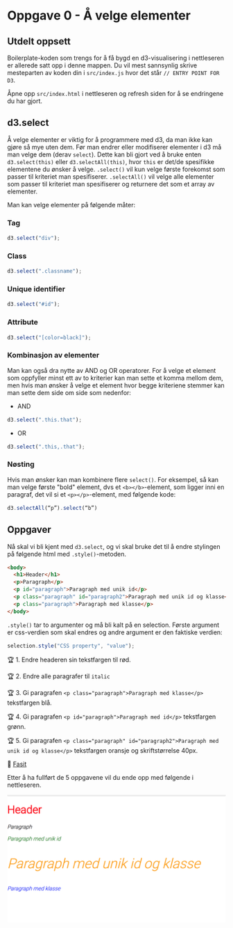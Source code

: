 # Oppgave 0 - Å velge elementer

## Utdelt oppsett

Boilerplate-koden som trengs for å få bygd en d3-visualisering i nettleseren er allerede satt opp i denne mappen. Du vil mest sannsynlig skrive mesteparten av koden din i `src/index.js` hvor det står `// ENTRY POINT FOR D3`.

Åpne opp `src/index.html` i nettleseren og refresh siden for å se endringene du har gjort.

## d3.select

Å velge elementer er viktig for å programmere med d3, da man ikke kan gjøre så mye uten dem. Før man endrer eller modifiserer elementer i d3 må man velge dem (derav `select`). Dette kan bli gjort ved å bruke enten `d3.select(this)` eller `d3.selectAll(this)`, hvor `this` er det/de spesifikke elementene du ønsker å velge. `.select()` vil kun velge første forekomst som passer til kriteriet man spesifiserer. `.selectAll()` vil velge alle elementer som passer til kriteriet man spesifiserer og returnere det som et array av elementer.

Man kan velge elementer på følgende måter:

### Tag

```javascript
d3.select("div");
```

### Class

```javascript
d3.select(".classname");
```

### Unique identifier

```javascript
d3.select("#id");
```

### Attribute

```javascript
d3.select("[color=black]");
```

### Kombinasjon av elementer

Man kan også dra nytte av AND og OR operatorer. For å velge et element som oppfyller minst ett av to kriterier kan man sette et komma mellom dem, men hvis man ønsker å velge et element hvor begge kriteriene stemmer kan man sette dem side om side som nedenfor:

- AND

```javascript
d3.select(".this.that");
```

- OR

```javascript
d3.select(".this,.that");
```

### Nøsting

Hvis man ønsker kan man kombinere flere `select()`. For eksempel, så kan man velge første "bold" element, dvs et `<b></b>`-element, som ligger inni en paragraf, det vil si et `<p></p>`-element, med følgende kode:

```javascript
d3.selectAll(“p”).select(“b”)
```

## Oppgaver

Nå skal vi bli kjent med `d3.select`, og vi skal bruke det til å endre stylingen på følgende html med `.style()`-metoden.

```html
<body>
  <h1>Header</h1>
  <p>Paragraph</p>
  <p id="paragraph">Paragraph med unik id</p>
  <p class="paragraph" id="paragraph2">Paragraph med unik id og klasse</p>
  <p class="paragraph">Paragraph med klasse</p>
</body>
```

`.style()` tar to argumenter og må bli kalt på en selection. Første argument er css-verdien som skal endres og andre argument er den faktiske verdien:

```javascript
selection.style("CSS property", "value");
```

:trophy: 1. Endre headeren sin tekstfargen til rød.

:trophy: 2. Endre alle paragrafer til `italic`

:trophy: 3. Gi paragrafen `<p class="paragraph">Paragraph med klasse</p>` tekstfargen blå.

:trophy: 4. Gi paragrafen `<p id="paragraph">Paragraph med id</p>` tekstfargen grønn.

:trophy: 5. Gi paragrafen `<p class="paragraph" id="paragraph2">Paragraph med unik id og klasse</p>` tekstfargen oransje og skriftstørrelse 40px.

:school_satchel: [Fasit](./src/fasit.js)

Etter å ha fullført de 5 oppgavene vil du ende opp med følgende i nettleseren.

![Resultat selections](../../img/0-selections.png)
